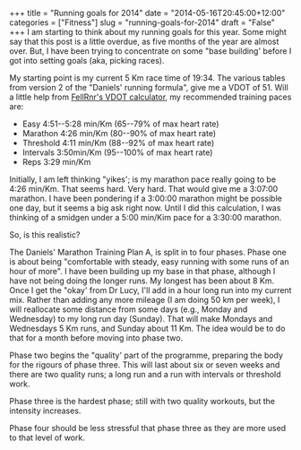 +++
title = "Running goals for 2014"
date = "2014-05-16T20:45:00+12:00"
categories = ["Fitness"]
slug = "running-goals-for-2014"
draft = "False"
+++
I am starting to think about my running goals for this year. Some might
say that this post is a little overdue, as five months of the year are
almost over. But, I have been trying to concentrate on some "base
building' before I got into setting goals (aka, picking races).

My starting point is my current 5 Km race time of 19:34. The various
tables from version 2 of the "Daniels' running formula", give me a VDOT
of 51. Will a little help from [FellRnr's VDOT
calculator](http://fellrnr.com/wiki/VDOT_Calculator), my recommended
training paces are:

- Easy 4:51--5:28 min/Km (65--79% of max heart rate)
- Marathon 4:26 min/Km (80--90% of max heart rate)
- Threshold 4:11 min/Km (88--92% of max heart rate)
- Intervals 3:50min/Km (95--100% of max heart rate)
- Reps 3:29 min/Km

Initially, I am left thinking "yikes'; is my marathon pace really going
to be 4:26 min/Km. That seems hard. Very hard. That would give me a
3:07:00 marathon. I have been pondering if a 3:00:00 marathon might be
possible one day, but it seems a big ask right now. Until I did this
calculation, I was thinking of a smidgen under a 5:00 min/Kim pace for
a 3:30:00 marathon.

So, is this realistic?

The Daniels' Marathon Training Plan A, is split in to four phases.
Phase one is about being "comfortable with steady, easy running with some
runs of an hour of more". I have been building up my base in that
phase, although I have not being doing the longer runs. My longest has been
about 8 Km. Once I get the "okay' from Dr Lucy, I'll add in a hour long
run into my current mix. Rather than adding any more mileage (I am
doing 50 km per week), I will reallocate some distance from some days (e.g.,
Monday and Wednesday) to my long run day (Sunday). That will make
Mondays and Wednesdays 5 Km runs, and Sunday about 11 Km. The idea
would be to do that for a month before moving into phase two.

Phase two begins the "quality' part of the programme, preparing the
body for the rigours of phase three. This will last about six or seven weeks
and there are two quality runs; a long run and a run with intervals or
threshold work.

Phase three is the hardest phase; still with two quality workouts, but
the intensity increases.

Phase four should be less stressful that phase three as they are more
used to that level of work.

